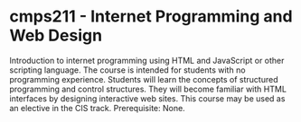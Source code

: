 # cmps211 - Internet Programming and Web Design
Introduction to internet programming using HTML and JavaScript or other  scripting language. The course is intended for students with no  programming experience.  Students will learn the concepts of structured  programming and control structures. They will become familiar with HTML  interfaces by designing interactive web sites. This course may be used  as an elective in the CIS track. Prerequisite: None.
